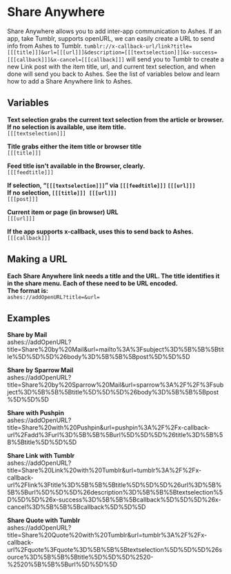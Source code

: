 # Share Anywhere

Share Anywhere allows you to add inter-app communication to Ashes. If an app, take Tumblr, supports openURL, we can easily create a URL to send info from Ashes to Tumblr. ``tumblr://x-callback-url/link?title=[[[title]]]&url=[[[url]]]&description=[[[textselection]]]&x-success=[[[callback]]]&x-cancel=[[[callback]]]`` will send you to Tumblr to create a new Link post with the item title, url, and current text selection, and when done will send you back to Ashes. See the list of variables below and learn how to add a Share Anywhere link to Ashes.

## Variables

**Text selection grabs the current text selection from the article or browser. If no selection is available, use item title.**  
``[[[textselection]]]``

**Title grabs either the item title or browser title**  
``[[[title]]]``

**Feed title isn't available in the Browser, clearly.**  
``[[[feedtitle]]]``

**If selection, “``[[[textselection]]]``” via ``[[[feedtitle]]]`` ``[[[url]]]``**  
**If no selection, ``[[[title]]] [[[url]]]``**  
``[[[post]]]``

**Current item or page (in browser) URL**  
``[[[url]]]``

**If the app supports x-callback, uses this to send back to Ashes.**  
``[[[callback]]]``

## Making a URL
**Each Share Anywhere link needs a title and the URL. The title identifies it in the share menu. Each of these need to be URL encoded.**  
**The format is:**  
``ashes://addOpenURL?title=&url=``

## Examples

**Share by Mail**  
ashes://addOpenURL?title=Share%20by%20Mail&url=mailto%3A%3Fsubject%3D%5B%5B%5Btitle%5D%5D%5D%26body%3D%5B%5B%5Bpost%5D%5D%5D

**Share by Sparrow Mail**  
ashes://addOpenURL?title=Share%20by%20Sparrow%20Mail&url=sparrow%3A%2F%2F%3Fsubject%3D%5B%5B%5Btitle%5D%5D%5D%26body%3D%5B%5B%5Bpost%5D%5D%5D

**Share with Pushpin**  
ashes://addOpenURL?title=Share%20with%20Pushpin&url=pushpin%3A%2F%2Fx-callback-url%2Fadd%3Furl%3D%5B%5B%5Burl%5D%5D%5D%26title%3D%5B%5B%5Btitle%5D%5D%5D

**Share Link with Tumblr**  
ashes://addOpenURL?title=Share%20Link%20with%20Tumblr&url=tumblr%3A%2F%2Fx-callback-url%2Flink%3Ftitle%3D%5B%5B%5Btitle%5D%5D%5D%26url%3D%5B%5B%5Burl%5D%5D%5D%26description%3D%5B%5B%5Btextselection%5D%5D%5D%26x-success%3D%5B%5B%5Bcallback%5D%5D%5D%26x-cancel%3D%5B%5B%5Bcallback%5D%5D%5D

**Share Quote with Tumblr**  
ashes://addOpenURL?title=Share%20Quote%20with%20Tumblr&url=tumblr%3A%2F%2Fx-callback-url%2Fquote%3Fquote%3D%5B%5B%5Btextselection%5D%5D%5D%26source%3D%5B%5B%5Btitle%5D%5D%5D%2520-%2520%5B%5B%5Burl%5D%5D%5D